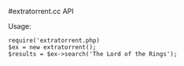 #extratorrent.cc API

Usage: 

```
require('extratorrent.php)
$ex = new extratorrent();
$results = $ex->search('The Lord of the Rings');
```


